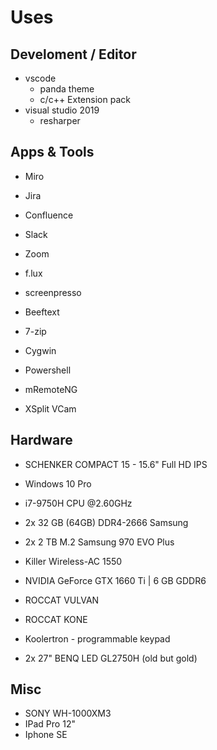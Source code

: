 # Uses 

## Develoment / Editor
- vscode
	- panda theme
	- c/c++ Extension pack
- visual studio 2019
	- resharper

## Apps & Tools
- Miro
- Jira
- Confluence

- Slack
- Zoom

- f.lux
- screenpresso
- Beeftext
- 7-zip
- Cygwin
- Powershell
- mRemoteNG
- XSplit VCam

## Hardware
- SCHENKER COMPACT 15 - 15.6" Full HD IPS
- Windows 10 Pro
- i7-9750H CPU @2.60GHz
- 2x 32 GB (64GB) DDR4-2666 Samsung 
- 2x 2 TB M.2 Samsung 970 EVO Plus 
- Killer Wireless-AC 1550
- NVIDIA GeForce GTX 1660 Ti | 6 GB GDDR6

- ROCCAT VULVAN 
- ROCCAT KONE
- Koolertron - programmable keypad

- 2x 27" BENQ LED GL2750H (old but gold)

## Misc
- SONY WH-1000XM3
- IPad Pro 12"
- Iphone SE